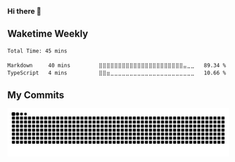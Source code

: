 ### Hi there 👋

## Waketime Weekly
<!--START_SECTION:waka-->

```txt
Total Time: 45 mins

Markdown     40 mins         ⣿⣿⣿⣿⣿⣿⣿⣿⣿⣿⣿⣿⣿⣿⣿⣿⣿⣿⣿⣿⣿⣿⣤⣀⣀   89.34 %
TypeScript   4 mins          ⣿⣿⣶⣀⣀⣀⣀⣀⣀⣀⣀⣀⣀⣀⣀⣀⣀⣀⣀⣀⣀⣀⣀⣀⣀   10.66 %
```

<!--END_SECTION:waka-->


## My Commits
![HuiDBK's github activity graph](https://raw.githubusercontent.com/Kevinlee23/Kevinlee23/output/github-contribution-grid-snake.svg)
